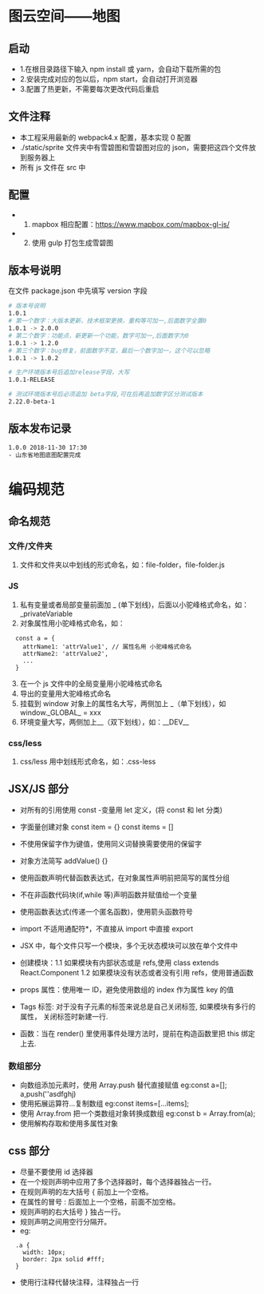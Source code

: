 # 图云空间——地图

## 启动

- 1.在根目录路径下输入 npm install 或 yarn，会自动下载所需的包
- 2.安装完成对应的包以后，npm start，会自动打开浏览器
- 3.配置了热更新，不需要每次更改代码后重启

## 文件注释

- 本工程采用最新的 webpack4.x 配置，基本实现 0 配置
- ./static/sprite 文件夹中有雪碧图和雪碧图对应的 json，需要把这四个文件放到服务器上
- 所有 js 文件在 src 中

## 配置

- 1. mapbox 相应配置：https://www.mapbox.com/mapbox-gl-js/
- 2. 使用 gulp 打包生成雪碧图

## 版本号说明

在文件 package.json 中先填写 version 字段

```bash
# 版本号说明
1.0.1
# 第一个数字：大版本更新，技术框架更换，重构等可加一,后面数字全置0
1.0.1 -> 2.0.0
# 第二个数字：功能点，新更新一个功能，数字可加一,后面数字为0
1.0.1 -> 1.2.0
# 第三个数字：bug修复，前面数字不变，最后一个数字加一，这个可以忽略
1.0.1 -> 1.0.2

# 生产环境版本号后追加release字段，大写
1.0.1-RELEASE

# 测试环境版本号后必须追加 beta字段,可在后再追加数字区分测试版本
2.22.0-beta-1
```

## 版本发布记录

```bash
1.0.0 2018-11-30 17:30
- 山东省地图底图配置完成
```

# 编码规范

## 命名规范

### 文件/文件夹

1. 文件和文件夹以中划线的形式命名，如：file-folder，file-folder.js

### JS

1. 私有变量或者局部变量前面加 \_ (单下划线)，后面以小驼峰格式命名，如：\_privateVariable
2. 对象属性用小驼峰格式命名，如：

```
  const a = {
    attrName1: 'attrValue1', // 属性名用 小驼峰格式命名
    attrName2: 'attrValue2',
    ...
  }
```

3. 在一个 js 文件中的全局变量用小驼峰格式命名
4. 导出的变量用大驼峰格式命名
5. 挂载到 window 对象上的属性名大写，两侧加上 \_（单下划线），如 window\.\_GLOBAL\_ = xxx
6. 环境变量大写，两侧加上\_\_（双下划线），如：\_\_DEV\_\_

### css/less

1. css/less 用中划线形式命名，如：\.css-less

## JSX/JS 部分

- 对所有的引用使用 const -变量用 let 定义，(将 const 和 let 分类)
- 字面量创建对象 const item = {} const items = []
- 不使用保留字作为键值，使用同义词替换需要使用的保留字
- 对象方法简写 addValue() {}
- 使用函数声明代替函数表达式，在对象属性声明前把简写的属性分组

- 不在非函数代码块(if,while 等)声明函数并赋值给一个变量
- 使用函数表达式(传递一个匿名函数)，使用箭头函数符号
- import 不适用通配符\*，不直接从 import 中直接 export
- JSX 中，每个文件只写一个模块，多个无状态模块可以放在单个文件中
- 创建模块：1.1 如果模块有内部状态或是 refs,使用 class extends React.Component
  1.2 如果模块没有状态或者没有引用 refs，使用普通函数
- props 属性：使用唯一 ID，避免使用数组的 index 作为属性 key 的值
- Tags 标签: 对于没有子元素的标签来说总是自己关闭标签, 如果模块有多行的属性， 关闭标签时新建一行.
- 函数：当在 render() 里使用事件处理方法时，提前在构造函数里把 this 绑定上去.

### 数组部分

- 向数组添加元素时，使用 Array.push 替代直接赋值
  eg:const a=[]; a,push(''asdfghj)
- 使用拓展运算符...复制数组
  eg:const items=[...items];
- 使用 Array.from 把一个类数组对象转换成数组
  eg:const b = Array.from(a);
- 使用解构存取和使用多属性对象

## css 部分

- 尽量不要使用 id 选择器
- 在一个规则声明中应用了多个选择器时，每个选择器独占一行。
- 在规则声明的左大括号 { 前加上一个空格。
- 在属性的冒号 : 后面加上一个空格，前面不加空格。
- 规则声明的右大括号 } 独占一行。
- 规则声明之间用空行分隔开。
- eg:

```
  .a {
    width: 10px;
    border: 2px solid #fff;
  }
```

- 使用行注释代替块注释，注释独占一行
